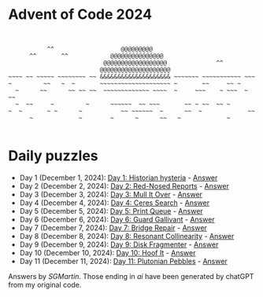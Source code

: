 # Advent of Code 2024

```


           ^^                   @@@@@@@@@
      ^^       ^^            @@@@@@@@@@@@@@@
                           @@@@@@@@@@@@@@@@@@              ^^
                          @@@@@@@@@@@@@@@@@@@@
~~~~ ~~ ~~~~~ ~~~~~~~~ ~~ &&&&&&&&&&&&&&&&&&&& ~~~~~~~ ~~~~~~~~~~~ ~~~
~         ~~   ~  ~       ~~~~~~~~~~~~~~~~~~~~ ~       ~~     ~~ ~
  ~      ~~      ~~ ~~ ~~  ~~~~~~~~~~~~~ ~~~~  ~     ~~~    ~ ~~~  ~ ~~ 
  ~  ~~     ~         ~      ~~~~~~  ~~ ~~~       ~~ ~ ~~  ~~ ~ 
~  ~       ~ ~      ~           ~~ ~~~~~~  ~      ~~  ~             ~~
      ~             ~        ~      ~      ~~   ~             ~


```

# Daily puzzles
* Day 1 (December 1, 2024): [Day 1: Historian hysteria](https://adventofcode.com/2024/day/1) - [Answer](https://github.com/SGMartin/advent-of-code-2024/blob/main/d1/answer.py)
* Day 2 (December 2, 2024): [Day 2: Red-Nosed Reports](https://adventofcode.com/2024/day/2) - [Answer](https://github.com/SGMartin/advent-of-code-2024/blob/main/d2/answer.py)
* Day 3 (December 3, 2024): [Day 3: Mull It Over](https://adventofcode.com/2024/day/3) - [Answer](https://github.com/SGMartin/advent-of-code-2024/blob/main/d3/answer.py)
* Day 4 (December 4, 2024): [Day 4: Ceres Search](https://adventofcode.com/2024/day/4) - [Answer](https://github.com/SGMartin/advent-of-code-2024/blob/main/d4/answer.py)
* Day 5 (December 5, 2024): [Day 5: Print Queue](https://adventofcode.com/2024/day/5) - [Answer](https://github.com/SGMartin/advent-of-code-2024/blob/main/d5/answer.py)
* Day 6 (December 6, 2024): [Day 6: Guard Gallivant](https://adventofcode.com/2024/day/6) - [Answer](https://github.com/SGMartin/advent-of-code-2024/blob/main/d6/answer.py)
* Day 7 (December 7, 2024): [Day 7: Bridge Repair](https://adventofcode.com/2024/day/7) - [Answer](https://github.com/SGMartin/advent-of-code-2024/blob/main/d7/answer.py)
* Day 8 (December 8, 2024): [Day 8: Resonant Collinearity](https://adventofcode.com/2024/day/8) - [Answer](https://github.com/SGMartin/advent-of-code-2024/blob/main/d8/answer.py)
* Day 9 (December 9, 2024): [Day 9: Disk Fragmenter](https://adventofcode.com/2024/day/9) - [Answer](https://github.com/SGMartin/advent-of-code-2024/blob/main/d9/answer.py)
* Day 10 (December 10, 2024): [Day 10: Hoof It](https://adventofcode.com/2024/day/10) - [Answer](https://github.com/SGMartin/advent-of-code-2024/blob/main/d10/answer.py)
* Day 11 (December 11, 2024): [Day 11: Plutonian Pebbles](https://adventofcode.com/2024/day/11) - [Answer](https://github.com/SGMartin/advent-of-code-2024/blob/main/d11/answer.py)


Answers by _SGMartin_. Those ending in  _ai_ have been generated by chatGPT from my original code.

